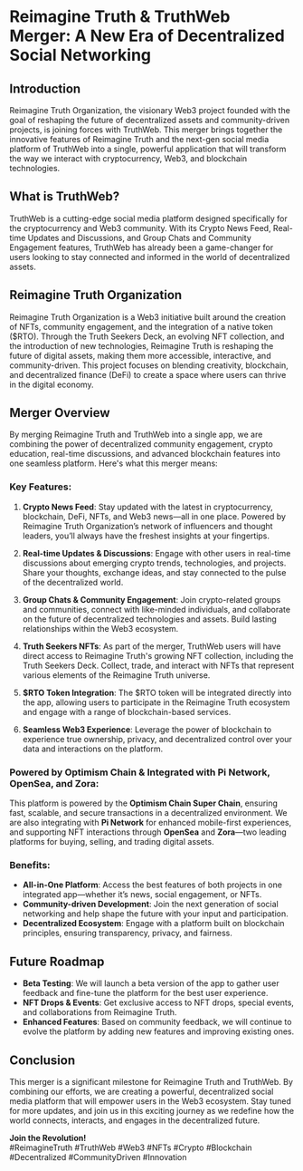 # Reimagine Truth & TruthWeb Merger: A New Era of Decentralized Social Networking

## Introduction
Reimagine Truth Organization, the visionary Web3 project founded with the goal of reshaping the future of decentralized assets and community-driven projects, is joining forces with TruthWeb. This merger brings together the innovative features of Reimagine Truth and the next-gen social media platform of TruthWeb into a single, powerful application that will transform the way we interact with cryptocurrency, Web3, and blockchain technologies.

## What is TruthWeb?
TruthWeb is a cutting-edge social media platform designed specifically for the cryptocurrency and Web3 community. With its Crypto News Feed, Real-time Updates and Discussions, and Group Chats and Community Engagement features, TruthWeb has already been a game-changer for users looking to stay connected and informed in the world of decentralized assets.

## Reimagine Truth Organization
Reimagine Truth Organization is a Web3 initiative built around the creation of NFTs, community engagement, and the integration of a native token ($RTO). Through the Truth Seekers Deck, an evolving NFT collection, and the introduction of new technologies, Reimagine Truth is reshaping the future of digital assets, making them more accessible, interactive, and community-driven. This project focuses on blending creativity, blockchain, and decentralized finance (DeFi) to create a space where users can thrive in the digital economy.

## Merger Overview
By merging Reimagine Truth and TruthWeb into a single app, we are combining the power of decentralized community engagement, crypto education, real-time discussions, and advanced blockchain features into one seamless platform. Here's what this merger means:

### Key Features:
1. **Crypto News Feed**: Stay updated with the latest in cryptocurrency, blockchain, DeFi, NFTs, and Web3 news—all in one place. Powered by Reimagine Truth Organization’s network of influencers and thought leaders, you’ll always have the freshest insights at your fingertips.
   
2. **Real-time Updates & Discussions**: Engage with other users in real-time discussions about emerging crypto trends, technologies, and projects. Share your thoughts, exchange ideas, and stay connected to the pulse of the decentralized world.

3. **Group Chats & Community Engagement**: Join crypto-related groups and communities, connect with like-minded individuals, and collaborate on the future of decentralized technologies and assets. Build lasting relationships within the Web3 ecosystem.

4. **Truth Seekers NFTs**: As part of the merger, TruthWeb users will have direct access to Reimagine Truth's growing NFT collection, including the Truth Seekers Deck. Collect, trade, and interact with NFTs that represent various elements of the Reimagine Truth universe.

5. **$RTO Token Integration**: The $RTO token will be integrated directly into the app, allowing users to participate in the Reimagine Truth ecosystem and engage with a range of blockchain-based services.

6. **Seamless Web3 Experience**: Leverage the power of blockchain to experience true ownership, privacy, and decentralized control over your data and interactions on the platform.

### Powered by Optimism Chain & Integrated with Pi Network, OpenSea, and Zora:
This platform is powered by the **Optimism Chain Super Chain**, ensuring fast, scalable, and secure transactions in a decentralized environment. We are also integrating with **Pi Network** for enhanced mobile-first experiences, and supporting NFT interactions through **OpenSea** and **Zora**—two leading platforms for buying, selling, and trading digital assets.

### Benefits:
- **All-in-One Platform**: Access the best features of both projects in one integrated app—whether it’s news, social engagement, or NFTs.
- **Community-driven Development**: Join the next generation of social networking and help shape the future with your input and participation.
- **Decentralized Ecosystem**: Engage with a platform built on blockchain principles, ensuring transparency, privacy, and fairness.

## Future Roadmap
- **Beta Testing**: We will launch a beta version of the app to gather user feedback and fine-tune the platform for the best user experience.
- **NFT Drops & Events**: Get exclusive access to NFT drops, special events, and collaborations from Reimagine Truth.
- **Enhanced Features**: Based on community feedback, we will continue to evolve the platform by adding new features and improving existing ones.

## Conclusion
This merger is a significant milestone for Reimagine Truth and TruthWeb. By combining our efforts, we are creating a powerful, decentralized social media platform that will empower users in the Web3 ecosystem. Stay tuned for more updates, and join us in this exciting journey as we redefine how the world connects, interacts, and engages in the decentralized future.

**Join the Revolution!**  
#ReimagineTruth #TruthWeb #Web3 #NFTs #Crypto #Blockchain #Decentralized #CommunityDriven #Innovation
